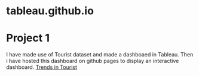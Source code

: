 # tableau.github.io

# Project 1
I have made use of Tourist dataset and made a dashboaed in Tableau. Then i have hosted this dashboard on github pages to display an interactive dashboard.
[Trends in Tourist](https://roneel-govekar.github.io/tableau.github.io/Index.html)
